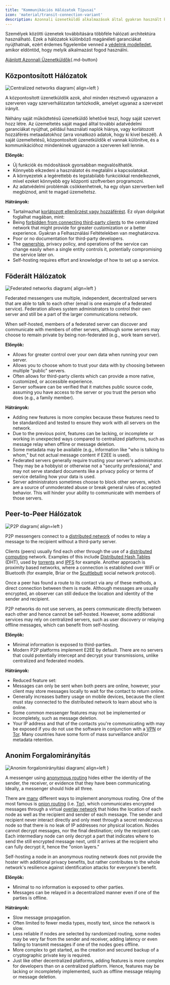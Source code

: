 ```yaml
---
title: "Kommunikációs Hálózatok Típusai"
icon: 'material/transit-connection-variant'
description: Azonnali üzenetküldő alkalmazások által gyakran használt különböző hálózati architektúrák áttekintése.
---
```


Személyek közötti üzenetek továbbítására többféle hálózati architektúra használható. Ezek a hálózatok különböző magánéleti garanciákat nyújthatnak, ezért érdemes figyelembe venned a [védelmk modelledet](../basics/threat-modeling.md), amikor eldöntöd, hogy melyik alkalmazást fogod használni.

[Ajánlott Azonnali Üzenetküldők](../real-time-communication.md ""){.md-button}

## Központosított Hálózatok

![Centralized networks diagram](../assets/img/layout/network-centralized.svg){ align=left }

A központosított üzenetküldők azok, ahol minden résztvevő ugyanazon a szerveren vagy szerverhálózaton tartózkodik, amelyet ugyanaz a szervezet irányít.

Néhány saját működtetésű üzenetküldő lehetővé teszi, hogy saját szervert hozz létre. Az üzemeltetés saját magad álltal további adatvédelmi garanciákat nyújthat, például használati naplók hiánya, vagy korlátozott hozzáférés metaadatokhoz (arra vonatkozó adatok, hogy ki kivel beszél). A saját üzemeltetésű, központosított üzenetküldők el vannak különítve, és a kommunikációhoz mindenkinek ugyanazon a szerveren kell lennie.

**Előnyök:**

- Új funkciók és módosítások gyorsabban megvalósíthatók.
- Könnyebb elkzedeni a használatot és megtalálni a kapcsolatokat.
- A környezetek a legérettebb és legstabilabb funkciókkal rendelkeznek, mivel ezeket könnyebb egy központi szoftverben programozni.
- Az adatvédelmi problémák csökkenhetnek, ha egy olyan szerverben kell megbíznod, amit te magad üzemeltetsz.

**Hátrányok:**

- Tartalmazhat [korlátozott ellenőrzést vagy hozzáférést](https://drewdevault.com/2018/08/08/Signal.html). Ez olyan dolgokat foglalhat magában, mint:
- Being [forbidden from connecting third-party clients](https://github.com/LibreSignal/LibreSignal/issues/37#issuecomment-217211165) to the centralized network that might provide for greater customization or a better experience. Gyakran a Felhasználási Feltételekben van meghatározva.
- Poor or no documentation for third-party developers.
- The [ownership](https://web.archive.org/web/20210729191953/https://blog.privacytools.io/delisting-wire/), privacy policy, and operations of the service can change easily when a single entity controls it, potentially compromising the service later on.
- Self-hosting requires effort and knowledge of how to set up a service.

## Föderált Hálózatok

![Federated networks diagram](../assets/img/layout/network-decentralized.svg){ align=left }

Federated messengers use multiple, independent, decentralized servers that are able to talk to each other (email is one example of a federated service). Federation allows system administrators to control their own server and still be a part of the larger communications network.

When self-hosted, members of a federated server can discover and communicate with members of other servers, although some servers may choose to remain private by being non-federated (e.g., work team server).

**Előnyök:**

- Allows for greater control over your own data when running your own server.
- Allows you to choose whom to trust your data with by choosing between multiple "public" servers.
- Often allows for third-party clients which can provide a more native, customized, or accessible experience.
- Server software can be verified that it matches public source code, assuming you have access to the server or you trust the person who does (e.g., a family member).

**Hátrányok:**

- Adding new features is more complex because these features need to be standardized and tested to ensure they work with all servers on the network.
- Due to the previous point, features can be lacking, or incomplete or working in unexpected ways compared to centralized platforms, such as message relay when offline or message deletion.
- Some metadata may be available (e.g., information like "who is talking to whom," but not actual message content if E2EE is used).
- Federated servers generally require trusting your server's administrator. They may be a hobbyist or otherwise not a "security professional," and may not serve standard documents like a privacy policy or terms of service detailing how your data is used.
- Server administrators sometimes choose to block other servers, which are a source of unmoderated abuse or break general rules of accepted behavior. This will hinder your ability to communicate with members of those servers.

## Peer-to-Peer Hálózatok

![P2P diagram](../assets/img/layout/network-distributed.svg){ align=left }

P2P messengers connect to a [distributed network](https://en.wikipedia.org/wiki/Distributed_networking) of nodes to relay a message to the recipient without a third-party server.

Clients (peers) usually find each other through the use of a [distributed computing](https://en.wikipedia.org/wiki/Distributed_computing) network. Examples of this include [Distributed Hash Tables](https://en.wikipedia.org/wiki/Distributed_hash_table) (DHT), used by [torrents](https://en.wikipedia.org/wiki/BitTorrent_(protocol)) and [IPFS](https://en.wikipedia.org/wiki/InterPlanetary_File_System) for example. Another approach is proximity based networks, where a connection is established over WiFi or Bluetooth (for example, Briar or the [Scuttlebutt](https://www.scuttlebutt.nz) social network protocol).

Once a peer has found a route to its contact via any of these methods, a direct connection between them is made. Although messages are usually encrypted, an observer can still deduce the location and identity of the sender and recipient.

P2P networks do not use servers, as peers communicate directly between each other and hence cannot be self-hosted. However, some additional services may rely on centralized servers, such as user discovery or relaying offline messages, which can benefit from self-hosting.

**Előnyök:**

- Minimal information is exposed to third-parties.
- Modern P2P platforms implement E2EE by default. There are no servers that could potentially intercept and decrypt your transmissions, unlike centralized and federated models.

**Hátrányok:**

- Reduced feature set:
- Messages can only be sent when both peers are online, however, your client may store messages locally to wait for the contact to return online.
- Generally increases battery usage on mobile devices, because the client must stay connected to the distributed network to learn about who is online.
- Some common messenger features may not be implemented or incompletely, such as message deletion.
- Your IP address and that of the contacts you're communicating with may be exposed if you do not use the software in conjunction with a [VPN](../vpn.md) or [Tor](../tor.md). Many countries have some form of mass surveillance and/or metadata retention.

## Anonim Forgalomirányítás

![Anonim forgalomirányítási diagram](../assets/img/layout/network-anonymous-routing.svg){ align=left }

A messenger using [anonymous routing](https://doi.org/10.1007/978-1-4419-5906-5_628) hides either the identity of the sender, the receiver, or evidence that they have been communicating. Ideally, a messenger should hide all three.

There are [many](https://doi.org/10.1145/3182658) different ways to implement anonymous routing. One of the most famous is [onion routing](https://en.wikipedia.org/wiki/Onion_routing) (i.e. [Tor](tor-overview.md)), which communicates encrypted messages through a virtual [overlay network](https://en.wikipedia.org/wiki/Overlay_network) that hides the location of each node as well as the recipient and sender of each message. The sender and recipient never interact directly and only meet through a secret rendezvous node so that there is no leak of IP addresses nor physical location. Nodes cannot decrypt messages, nor the final destination; only the recipient can. Each intermediary node can only decrypt a part that indicates where to send the still encrypted message next, until it arrives at the recipient who can fully decrypt it, hence the "onion layers."

Self-hosting a node in an anonymous routing network does not provide the hoster with additional privacy benefits, but rather contributes to the whole network's resilience against identification attacks for everyone's benefit.

**Előnyök:**

- Minimal to no information is exposed to other parties.
- Messages can be relayed in a decentralized manner even if one of the parties is offline.

**Hátrányok:**

- Slow message propagation.
- Often limited to fewer media types, mostly text, since the network is slow.
- Less reliable if nodes are selected by randomized routing, some nodes may be very far from the sender and receiver, adding latency or even failing to transmit messages if one of the nodes goes offline.
- More complex to get started, as the creation and secured backup of a cryptographic private key is required.
- Just like other decentralized platforms, adding features is more complex for developers than on a centralized platform. Hence, features may be lacking or incompletely implemented, such as offline message relaying or message deletion.
